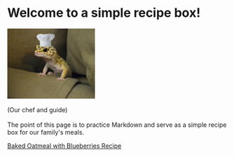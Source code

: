 # Welcome to a simple recipe box!

<img src="./lizard_chef.jpg" alt="Our Hero" width="200"/>

(Our chef and guide) 
<br><br>
The point of this page is to practice Markdown and serve as a simple recipe box for our family's meals. 

[Baked Oatmeal with Blueberries Recipe](./bakedoatmealwithblueberries.md)